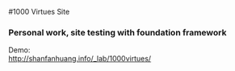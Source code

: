 #1000 Virtues Site
### Personal work, site testing with foundation framework  

Demo:  
http://shanfanhuang.info/_lab/1000virtues/
